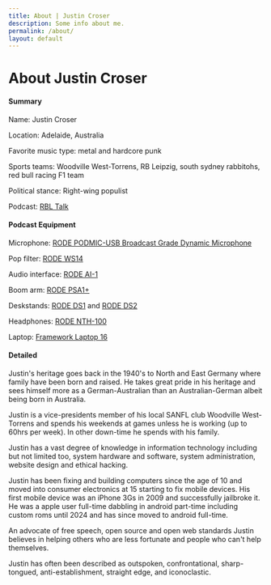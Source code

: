 ```yaml
---
title: About | Justin Croser
description: Some info about me.
permalink: /about/
layout: default
---
```

# About Justin Croser

#### Summary
Name: Justin Croser

Location: Adelaide, Australia

Favorite music type: metal and hardcore punk

Sports teams: Woodville West-Torrens, RB Leipzig, south sydney rabbitohs, red bull racing F1 team

Political stance: Right-wing populist

Podcast: <a href="https://rbltalk.com">RBL Talk</a> 


#### Podcast Equipment
Microphone: <a href="https://rode.com/en/microphones/usb/podmic-usb">RODE PODMIC-USB Broadcast Grade Dynamic Microphone</a>

Pop filter: <a href="https://rode.com/en/accessories/windshields/ws14">RODE WS14</a>

Audio interface: <a href="https://rode.com/en/interfaces-and-mixers/ai-series/ai-1">RODE AI-1</a>

Boom arm: <a href="https://rode.com/en/accessories/stands-bars/psa1-plus">RODE PSA1+</a>

Deskstands: <a href="https://rode.com/en/accessories/stands-bars/ds1">RODE DS1</a> and <a href="https://rode.com/en/accessories/stands-bars/ds2">RODE DS2</a>

Headphones: <a href="https://rode.com/en/headphones/over-ear/nth-100?variant_sku=NTH100W">RODE NTH-100</a>

Laptop: <a href="https://frame.work">Framework Laptop 16</a>

#### Detailed
Justin's heritage goes back in the 1940's to North and East Germany where family have been born and raised. He takes great pride in his heritage and sees himself more as a German-Australian than an Australian-German albeit being born in Australia. 

Justin is a vice-presidents member of his local SANFL club Woodville West-Torrens and spends his weekends at games unless he is working (up to 60hrs per week). In other down-time he spends with his family.

Justin has a vast degree of knowledge in information technology including but not limited too, system hardware and software, system administration, website design and ethical hacking. 

Justin has been fixing and building computers since the age of 10 and moved into consumer electronics at 15 starting to fix mobile devices. His first mobile device was an iPhone 3Gs in 2009 and successfully jailbroke it. He was a apple user full-time dabbling in android part-time including custom roms until 2024 and has since moved to android full-time.

An advocate of free speech, open source and open web standards Justin believes in helping others who are less fortunate and people who can't help themselves.

Justin has often been described as outspoken, confrontational, sharp-tongued, anti-establishment, straight edge, and iconoclastic.
